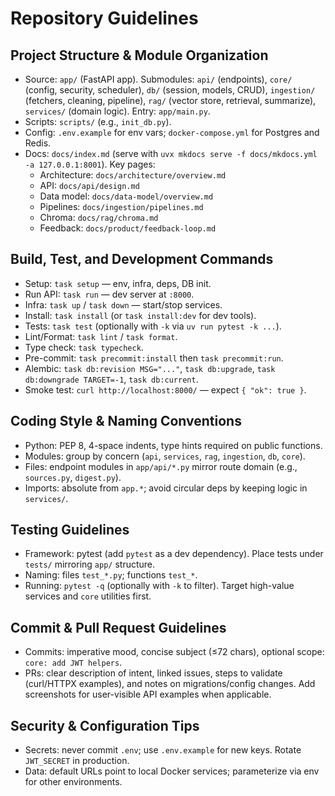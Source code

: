# Repository Guidelines

## Project Structure & Module Organization
- Source: `app/` (FastAPI app). Submodules: `api/` (endpoints), `core/` (config, security, scheduler), `db/` (session, models, CRUD), `ingestion/` (fetchers, cleaning, pipeline), `rag/` (vector store, retrieval, summarize), `services/` (domain logic). Entry: `app/main.py`.
- Scripts: `scripts/` (e.g., `init_db.py`).
- Config: `.env.example` for env vars; `docker-compose.yml` for Postgres and Redis.
- Docs: `docs/index.md` (serve with `uvx mkdocs serve -f docs/mkdocs.yml -a 127.0.0.1:8001`). Key pages:
  - Architecture: `docs/architecture/overview.md`
  - API: `docs/api/design.md`
  - Data model: `docs/data-model/overview.md`
  - Pipelines: `docs/ingestion/pipelines.md`
  - Chroma: `docs/rag/chroma.md`
  - Feedback: `docs/product/feedback-loop.md`

## Build, Test, and Development Commands
- Setup: `task setup` — env, infra, deps, DB init.
- Run API: `task run` — dev server at `:8000`.
- Infra: `task up` / `task down` — start/stop services.
- Install: `task install` (or `task install:dev` for dev tools).
- Tests: `task test` (optionally with `-k` via `uv run pytest -k ...`).
- Lint/Format: `task lint` / `task format`.
- Type check: `task typecheck`.
- Pre-commit: `task precommit:install` then `task precommit:run`.
 - Alembic: `task db:revision MSG="..."`, `task db:upgrade`, `task db:downgrade TARGET=-1`, `task db:current`.
- Smoke test: `curl http://localhost:8000/` — expect `{ "ok": true }`.

## Coding Style & Naming Conventions
- Python: PEP 8, 4-space indents, type hints required on public functions.
- Modules: group by concern (`api`, `services`, `rag`, `ingestion`, `db`, `core`).
- Files: endpoint modules in `app/api/*.py` mirror route domain (e.g., `sources.py`, `digest.py`).
- Imports: absolute from `app.*`; avoid circular deps by keeping logic in `services/`.

## Testing Guidelines
- Framework: pytest (add `pytest` as a dev dependency). Place tests under `tests/` mirroring `app/` structure.
- Naming: files `test_*.py`; functions `test_*`.
- Running: `pytest -q` (optionally with `-k` to filter). Target high-value services and `core` utilities first.

## Commit & Pull Request Guidelines
- Commits: imperative mood, concise subject (≤72 chars), optional scope: `core: add JWT helpers`.
- PRs: clear description of intent, linked issues, steps to validate (curl/HTTPX examples), and notes on migrations/config changes. Add screenshots for user-visible API examples when applicable.

## Security & Configuration Tips
- Secrets: never commit `.env`; use `.env.example` for new keys. Rotate `JWT_SECRET` in production.
- Data: default URLs point to local Docker services; parameterize via env for other environments.
